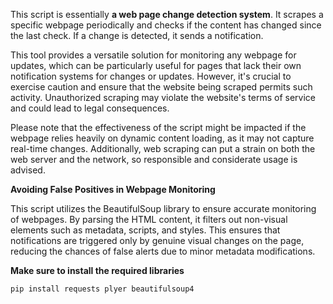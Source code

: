 This script is essentially **a web page change detection system**. It scrapes a specific webpage periodically and checks if the content has changed since the last check. If a change is detected, it sends a notification.

This tool provides a versatile solution for monitoring any webpage for updates, which can be particularly useful for pages that lack their own notification systems for changes or updates. However, it's crucial to exercise caution and ensure that the website being scraped permits such activity. Unauthorized scraping may violate the website's terms of service and could lead to legal consequences.

Please note that the effectiveness of the script might be impacted if the webpage relies heavily on dynamic content loading, as it may not capture real-time changes. Additionally, web scraping can put a strain on both the web server and the network, so responsible and considerate usage is advised.

**Avoiding False Positives in Webpage Monitoring**

This script utilizes the BeautifulSoup library to ensure accurate monitoring of webpages. By parsing the HTML content, it filters out non-visual elements such as metadata, scripts, and styles. This ensures that notifications are triggered only by genuine visual changes on the page, reducing the chances of false alerts due to minor metadata modifications.

**Make sure to install the required libraries**

```
pip install requests plyer beautifulsoup4
```
